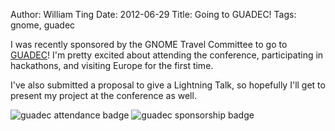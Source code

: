 Author: William Ting
Date: 2012-06-29
Title: Going to GUADEC!
Tags: gnome, guadec

I was recently sponsored by the GNOME Travel Committee to go to [GUADEC][conf]! I'm pretty excited about attending the conference, participating in hackathons, and visiting Europe for the first time.

I've also submitted a proposal to give a Lightning Talk, so hopefully I'll get to present my project at the conference as well.

![guadec attendance badge](/images/guadec-attendance.png)
![guadec sponsorship badge](/images/guadec-sponsored.png)

[conf]: http://guadec.org/
